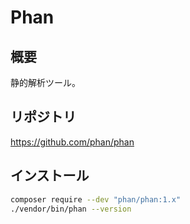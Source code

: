 # Phan

## 概要
静的解析ツール。

## リポジトリ
https://github.com/phan/phan

## インストール
```bash
composer require --dev "phan/phan:1.x"
./vendor/bin/phan --version
```

